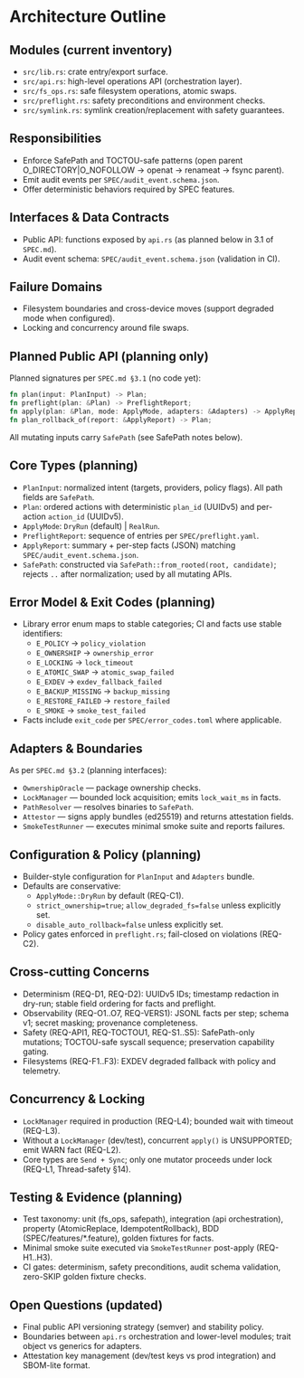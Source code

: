 # Architecture Outline

## Modules (current inventory)

- `src/lib.rs`: crate entry/export surface.
- `src/api.rs`: high-level operations API (orchestration layer).
- `src/fs_ops.rs`: safe filesystem operations, atomic swaps.
- `src/preflight.rs`: safety preconditions and environment checks.
- `src/symlink.rs`: symlink creation/replacement with safety guarantees.

## Responsibilities

- Enforce SafePath and TOCTOU-safe patterns (open parent O_DIRECTORY|O_NOFOLLOW → openat → renameat → fsync parent).
- Emit audit events per `SPEC/audit_event.schema.json`.
- Offer deterministic behaviors required by SPEC features.

## Interfaces & Data Contracts

- Public API: functions exposed by `api.rs` (as planned below in 3.1 of `SPEC.md`).
- Audit event schema: `SPEC/audit_event.schema.json` (validation in CI).

## Failure Domains

- Filesystem boundaries and cross-device moves (support degraded mode when configured).
- Locking and concurrency around file swaps.

## Planned Public API (planning only)

Planned signatures per `SPEC.md §3.1` (no code yet):

```rust
fn plan(input: PlanInput) -> Plan;
fn preflight(plan: &Plan) -> PreflightReport;
fn apply(plan: &Plan, mode: ApplyMode, adapters: &Adapters) -> ApplyReport;
fn plan_rollback_of(report: &ApplyReport) -> Plan;
```

All mutating inputs carry `SafePath` (see SafePath notes below).

## Core Types (planning)

- `PlanInput`: normalized intent (targets, providers, policy flags). All path fields are `SafePath`.
- `Plan`: ordered actions with deterministic `plan_id` (UUIDv5) and per-action `action_id` (UUIDv5).
- `ApplyMode`: `DryRun` (default) | `RealRun`.
- `PreflightReport`: sequence of entries per `SPEC/preflight.yaml`.
- `ApplyReport`: summary + per-step facts (JSON) matching `SPEC/audit_event.schema.json`.
- `SafePath`: constructed via `SafePath::from_rooted(root, candidate)`; rejects `..` after normalization; used by all mutating APIs.

## Error Model & Exit Codes (planning)

- Library error enum maps to stable categories; CI and facts use stable identifiers:
  - `E_POLICY` → `policy_violation`
  - `E_OWNERSHIP` → `ownership_error`
  - `E_LOCKING` → `lock_timeout`
  - `E_ATOMIC_SWAP` → `atomic_swap_failed`
  - `E_EXDEV` → `exdev_fallback_failed`
  - `E_BACKUP_MISSING` → `backup_missing`
  - `E_RESTORE_FAILED` → `restore_failed`
  - `E_SMOKE` → `smoke_test_failed`
- Facts include `exit_code` per `SPEC/error_codes.toml` where applicable.

## Adapters & Boundaries

As per `SPEC.md §3.2` (planning interfaces):

- `OwnershipOracle` — package ownership checks.
- `LockManager` — bounded lock acquisition; emits `lock_wait_ms` in facts.
- `PathResolver` — resolves binaries to `SafePath`.
- `Attestor` — signs apply bundles (ed25519) and returns attestation fields.
- `SmokeTestRunner` — executes minimal smoke suite and reports failures.

## Configuration & Policy (planning)

- Builder-style configuration for `PlanInput` and `Adapters` bundle.
- Defaults are conservative:
  - `ApplyMode::DryRun` by default (REQ-C1).
  - `strict_ownership=true`; `allow_degraded_fs=false` unless explicitly set.
  - `disable_auto_rollback=false` unless explicitly set.
- Policy gates enforced in `preflight.rs`; fail-closed on violations (REQ-C2).

## Cross-cutting Concerns

- Determinism (REQ-D1, REQ-D2): UUIDv5 IDs; timestamp redaction in dry-run; stable field ordering for facts and preflight.
- Observability (REQ-O1..O7, REQ-VERS1): JSONL facts per step; schema v1; secret masking; provenance completeness.
- Safety (REQ-API1, REQ-TOCTOU1, REQ-S1..S5): SafePath-only mutations; TOCTOU-safe syscall sequence; preservation capability gating.
- Filesystems (REQ-F1..F3): EXDEV degraded fallback with policy and telemetry.

## Concurrency & Locking

- `LockManager` required in production (REQ-L4); bounded wait with timeout (REQ-L3).
- Without a `LockManager` (dev/test), concurrent `apply()` is UNSUPPORTED; emit WARN fact (REQ-L2).
- Core types are `Send + Sync`; only one mutator proceeds under lock (REQ-L1, Thread-safety §14).

## Testing & Evidence (planning)

- Test taxonomy: unit (fs_ops, safepath), integration (api orchestration), property (AtomicReplace, IdempotentRollback), BDD (SPEC/features/*.feature), golden fixtures for facts.
- Minimal smoke suite executed via `SmokeTestRunner` post-apply (REQ-H1..H3).
- CI gates: determinism, safety preconditions, audit schema validation, zero-SKIP golden fixture checks.

## Open Questions (updated)

- Final public API versioning strategy (semver) and stability policy.
- Boundaries between `api.rs` orchestration and lower-level modules; trait object vs generics for adapters.
- Attestation key management (dev/test keys vs prod integration) and SBOM-lite format.

